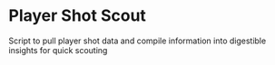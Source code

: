 # Player Shot Scout
 Script to pull player shot data and compile information into digestible insights for quick scouting
